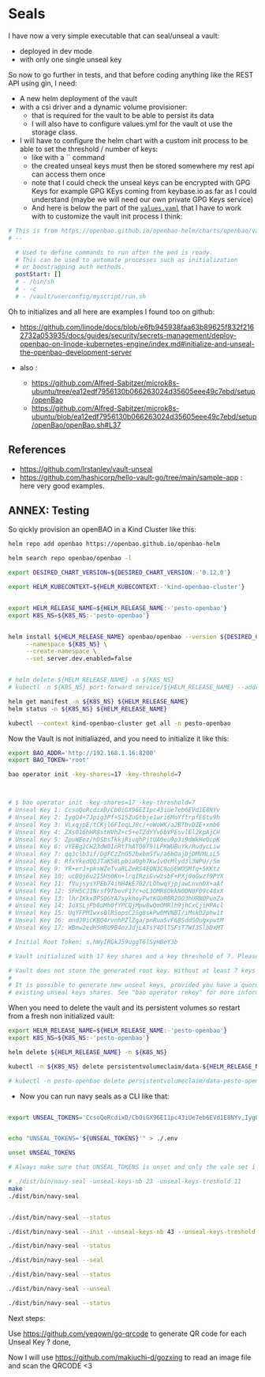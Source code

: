 # Seals

I have now a very simple executable that can seal/unseal a vault:
* deployed in dev mode
* with only one single unseal key

So now to go further in tests, and that before coding anything like the REST API using gin, I need:
* A new helm deployment of the vault
* with a csi driver and a dynamic volume provisioner: 
  * that is required for the vault to be able to persist its data
  * I will also have to configure values.yml for the vault ot use the storage class.
* I will have to configure the helm chart with a custom init process to be able to set the threshold / number of keys:
  * like with a `` command
  * the created unseal keys must then be stored somewhere my rest api can access them once
  * note that I could check the unseal keys can be encrypted with GPG Keys for example GPG KEys coming from keybase.io as far as I could understand (maybe we will need our own private GPG Keys service)
  * And here is below the part of the [`values.yaml`](https://openbao.github.io/openbao-helm/charts/openbao/values.yaml) that I have to work with to customize the vault init process I think:

```Yaml
# This is from https://openbao.github.io/openbao-helm/charts/openbao/values.yaml
# -- 

  # Used to define commands to run after the pod is ready.
  # This can be used to automate processes such as initialization
  # or boostrapping auth methods.
  postStart: []
  # - /bin/sh
  # - -c
  # - /vault/userconfig/myscript/run.sh
```


Oh to initializes and all here are examples I found too on github:

* https://github.com/linode/docs/blob/e6fb945938faa63b89625f832f2162732a053935/docs/guides/security/secrets-management/deploy-openbao-on-linode-kubernetes-engine/index.md#initialize-and-unseal-the-openbao-development-server

* also : 
  * https://github.com/Alfred-Sabitzer/microk8s-ubuntu/tree/ea12edf7956130b066263024d35605eee49c7ebd/setup/openBao
  * https://github.com/Alfred-Sabitzer/microk8s-ubuntu/blob/ea12edf7956130b066263024d35605eee49c7ebd/setup/openBao/openBao.sh#L37

## References

* https://github.com/lrstanley/vault-unseal
* https://github.com/hashicorp/hello-vault-go/tree/main/sample-app : here very good examples.


## ANNEX: Testing

So qickly provision an openBAO in a Kind Cluster like this:

```bash
helm repo add openbao https://openbao.github.io/openbao-helm

helm search repo openbao/openbao -l

export DESIRED_CHART_VERSION=${DESIRED_CHART_VERSION:-'0.12.0'}

export HELM_KUBECONTEXT=${HELM_KUBECONTEXT:-'kind-openbao-cluster'}


export HELM_RELEASE_NAME=${HELM_RELEASE_NAME:-'pesto-openbao'}
export K8S_NS=${K8S_NS:-'pesto-openbao'}


helm install ${HELM_RELEASE_NAME} openbao/openbao --version ${DESIRED_CHART_VERSION} \
     --namespace ${K8S_NS} \
     --create-namespace \
     --set server.dev.enabled=false


# helm delete ${HELM_RELEASE_NAME} -n ${K8S_NS}
# kubectl -n ${K8S_NS} port-forward service/${HELM_RELEASE_NAME} --address=192.168.1.16 8200:8200

helm get manifest -n ${K8S_NS} ${HELM_RELEASE_NAME}
helm status -n ${K8S_NS} ${HELM_RELEASE_NAME}

kubectl --context kind-openbao-cluster get all -n pesto-openbao


```

Now the Vault is not initialiazed, and you need to initialize it like this:

```bash
export BAO_ADDR='http://192.168.1.16:8200'
export BAO_TOKEN='root'

bao operator init -key-shares=17 -key-threshold=7



# $ bao operator init -key-shares=17 -key-threshold=7
# Unseal Key 1: CcsoQoRcdixD/CbOiGX96EI1pc43iUe7eb6EVd1E8NYv
# Unseal Key 2: IygQ4+7Jpig3Pf+S15ZuGtbje1wri6MoYftrpfE6tu9h
# Unseal Key 3: VLxqjpE/tCKjlGFIeqLJ8c/+oWoWK/a2BTbvDZE+xmb6
# Unseal Key 4: ZXs016hHR8stHVhZ+c5+eTZdYYv6bVPEsvlEl2kpAjCH
# Unseal Key 5: ZpuWEez/hDSbsTkkjRivqhPjtUA0eu9p3i9dWkHeOcpK
# Unseal Key 6: vYEBg2CH23dW0InRtThATO8T9lLPKWUBuYk/RudycLiw
# Unseal Key 7: qq3clb3if/DgFCzZnG52bxbm5fw/a6bOajDjDMVMLsL5
# Unseal Key 8: RfxYkedQQJTaK58LpbiaOgh7Kw1vOcMlyd3l3WPU//5m
# Unseal Key 9: YR+erJ+pksWZeTvaRLZeRS4EQN3C8oSEWOSMfq+5KKtz
# Unseal Key 10: ucDQj6u2I5Hs0Kn+lrqIRziGvwzsbF+PXj0oGwzf9PYX
# Unseal Key 11: fVujsysYPEb74ihH4kE702/LOhwqYjpjawLnvnDX+aAf
# Unseal Key 12: SFH5CJINrsf9TbovF17c+oL3OMR8OkkN0DN8F09c48xX
# Unseal Key 13: lhrIKkx8PS0GYA7sykhoyPwtKOURBR2OO3hURN0PuoZa
# Unseal Key 14: IoXSLjPb8uMh0fYPCQjMpw8wQmOMRlh9jhCxCjiHPAcl
# Unseal Key 15: UqYFPMIwxs0lRSopsC2Sg8skPw0MVNBI/iMskD2phw1t
# Unseal Key 16: mndJ0iCKBQ4rvnhPZlZga/pnRua5vF68SddSOugxpwtM
# Unseal Key 17: WBmw2edH5mRU9B4nzJdjLATsY4OlTSFsT7Wf3SlbDxMT

# Initial Root Token: s.hWyIRGkJ59uggT6lSyHBeY3b

# Vault initialized with 17 key shares and a key threshold of 7. Please securely distribute the key shares printed above. When the Vault is re-sealed, restarted, or stopped, you must supply at least 7 of these keys to unseal it before it can start servicing requests.

# Vault does not store the generated root key. Without at least 7 keys to reconstruct the root key, Vault will remain permanently sealed!
# 
# It is possible to generate new unseal keys, provided you have a quorum of
# existing unseal keys shares. See "bao operator rekey" for more information.


```

When you need to delete the vault and its persistent volumes so restart from a fresh non initialized vault:

```bash
export HELM_RELEASE_NAME=${HELM_RELEASE_NAME:-'pesto-openbao'}
export K8S_NS=${K8S_NS:-'pesto-openbao'}

helm delete ${HELM_RELEASE_NAME} -n ${K8S_NS}

kubectl -n ${K8S_NS} delete persistentvolumeclaim/data-${HELM_RELEASE_NAME}-0

# kubectl -n pesto-openbao delete persistentvolumeclaim/data-pesto-openbao-0

```

* Now you can run navy seals as a CLI like that:

```bash

export UNSEAL_TOKENS='CcsoQoRcdixD/CbOiGX96EI1pc43iUe7eb6EVd1E8NYv,IygQ4+7Jpig3Pf+S15ZuGtbje1wri6MoYftrpfE6tu9h,VLxqjpE/tCKjlGFIeqLJ8c/+oWoWK/a2BTbvDZE+xmb6,ZXs016hHR8stHVhZ+c5+eTZdYYv6bVPEsvlEl2kpAjCH,ZpuWEez/hDSbsTkkjRivqhPjtUA0eu9p3i9dWkHeOcpK,vYEBg2CH23dW0InRtThATO8T9lLPKWUBuYk/RudycLiw,qq3clb3if/DgFCzZnG52bxbm5fw/a6bOajDjDMVMLsL5,RfxYkedQQJTaK58LpbiaOgh7Kw1vOcMlyd3l3WPU//5m,YR+erJ+pksWZeTvaRLZeRS4EQN3C8oSEWOSMfq+5KKtz,ucDQj6u2I5Hs0Kn+lrqIRziGvwzsbF+PXj0oGwzf9PYX,fVujsysYPEb74ihH4kE702/LOhwqYjpjawLnvnDX+aAf,SFH5CJINrsf9TbovF17c+oL3OMR8OkkN0DN8F09c48xX,lhrIKkx8PS0GYA7sykhoyPwtKOURBR2OO3hURN0PuoZa,IoXSLjPb8uMh0fYPCQjMpw8wQmOMRlh9jhCxCjiHPAcl,UqYFPMIwxs0lRSopsC2Sg8skPw0MVNBI/iMskD2phw1t,mndJ0iCKBQ4rvnhPZlZga/pnRua5vF68SddSOugxpwtM,WBmw2edH5mRU9B4nzJdjLATsY4OlTSFsT7Wf3SlbDxMT'


echo "UNSEAL_TOKENS='${UNSEAL_TOKENS}'" > ./.env

unset UNSEAL_TOKENS

# Always make sure that UNSEAL_TOKENS is unset and only the vale set i n [./.env] file is ruling

# ./dist/bin/navy-seal -unseal-keys-nb 23 -unseal-keys-treshold 11
make
./dist/bin/navy-seal


./dist/bin/navy-seal --status

./dist/bin/navy-seal --init --unseal-keys-nb 43 --unseal-keys-treshold 22

./dist/bin/navy-seal --status

./dist/bin/navy-seal --seal

./dist/bin/navy-seal --status

./dist/bin/navy-seal --unseal

./dist/bin/navy-seal --status

```

Next steps:

Use https://github.com/yeqown/go-qrcode to generate QR code for each Unseal Key ?
done,

Now I will use https://github.com/makiuchi-d/gozxing 
to read an image file and scan the QRCODE <3



